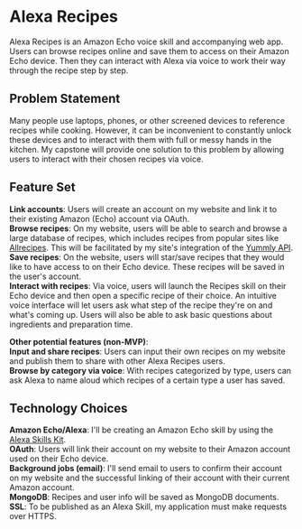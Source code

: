 # Alexa Recipes #
Alexa Recipes is an Amazon Echo voice skill and accompanying web app. Users can browse recipes online and save them to access on their Amazon Echo device. Then they can interact with Alexa via voice to work their way through the recipe step by step.

## Problem Statement ##
Many people use laptops, phones, or other screened devices to reference recipes while cooking. However, it can be inconvenient to constantly unlock these devices and to interact with them with full or messy hands in the kitchen. My capstone will provide one solution to this problem by allowing users to interact with their chosen recipes via voice.

## Feature Set ##
**Link accounts**: Users will create an account on my website and link it to their existing Amazon (Echo) account via OAuth.  
**Browse recipes**: On my website, users will be able to search and browse a large database of recipes, which includes recipes from popular sites like [Allrecipes](http://allrecipes.com/). This will be facilitated by my site's integration of the [Yummly API](https://developer.yummly.com/).  
**Save recipes**: On the website, users will star/save recipes that they would like to have access to on their Echo device. These recipes will be saved in the user's account.  
**Interact with recipes**: Via voice, users will launch the Recipes skill on their Echo device and then open a specific recipe of their choice. An intuitive voice interface will let users ask what step of the recipe they're on and what's coming up. Users will also be able to ask basic questions about ingredients and preparation time.  

**Other potential features (non-MVP)**:  
**Input and share recipes**: Users can input their own recipes on my website and publish them to share with other Alexa Recipes users.  
**Browse by category via voice**: With recipes categorized by type, users can ask Alexa to name aloud which recipes of a certain type a user has saved.

## Technology Choices ##
**Amazon Echo/Alexa**: I'll be creating an Amazon Echo skill by using the [Alexa Skills Kit](https://developer.amazon.com/public/solutions/alexa/alexa-skills-kit/getting-started-guide).  
**OAuth**: Users will link their account on my website to their Amazon account used on their Echo device.  
**Background jobs (email)**: I'll send email to users to confirm their account on my website and the successful linking of their account with their current Amazon account.   
**MongoDB**: Recipes and user info will be saved as MongoDB documents.  
**SSL**: To be published as an Alexa Skill, my application must make requests over HTTPS.   
